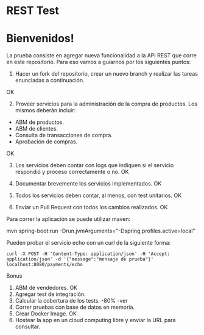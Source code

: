 # REST Test

# Bienvenidos!

La prueba consiste en agregar nueva funcionalidad a la API REST que corre en este repositorio. Para eso vamos a guiarnos por los siguientes puntos:

1) Hacer un fork del repositorio, crear un nuevo branch y realizar las tareas enunciadas a continuación.

OK

2) Proveer servicios para la administración de la compra de productos. Los mismos deberán incluir:
- ABM de productos.
- ABM de clientes.
- Consulta de transacciones de compra.
- Aprobación de compras.

OK
 
3) Los servicios deben contar con logs que indiquen si el servicio respondió y proceso correctamente o no. OK
  
4) Documentar brevemente los servicios implementados. OK
 
5) Todos los servicios deben contar, al menos, con test unitarios. OK
 
6) Enviar un Pull Request con todos los cambios realizados. OK

Para correr la aplicación se puede utilizar maven: 

mvn spring-boot:run -Drun.jvmArguments="-Dspring.profiles.active=local"

Pueden probar el servicio echo con un curl de la siguiente forma:

`curl -X POST -H 'Content-Type: application/json' -H 'Accept: application/json' -d '{"message":"mensaje de prueba"}' localhost:8080/payments/echo`

Bonus

1) ABM de vendedores. OK
2) Agregar test de integración.
3) Calcular la cobertura de los tests. -80% -ver
4) Correr pruebas con base de datos en memoria.
5) Crear Docker Image. OK
6) Hostear la app en un cloud computing libre y enviar la URL para consultar.
